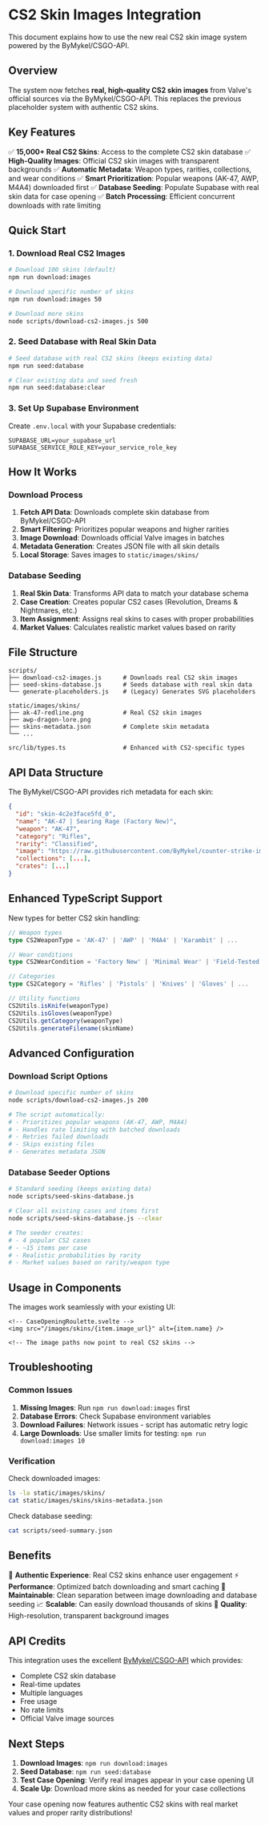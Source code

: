 # CS2 Skin Images Integration

This document explains how to use the new real CS2 skin image system powered by the ByMykel/CSGO-API.

## Overview

The system now fetches **real, high-quality CS2 skin images** from Valve's official sources via the ByMykel/CSGO-API. This replaces the previous placeholder system with authentic CS2 skins.

## Key Features

✅ **15,000+ Real CS2 Skins**: Access to the complete CS2 skin database
✅ **High-Quality Images**: Official CS2 skin images with transparent backgrounds
✅ **Automatic Metadata**: Weapon types, rarities, collections, and wear conditions
✅ **Smart Prioritization**: Popular weapons (AK-47, AWP, M4A4) downloaded first
✅ **Database Seeding**: Populate Supabase with real skin data for case opening
✅ **Batch Processing**: Efficient concurrent downloads with rate limiting

## Quick Start

### 1. Download Real CS2 Images

```bash
# Download 100 skins (default)
npm run download:images

# Download specific number of skins
npm run download:images 50

# Download more skins
node scripts/download-cs2-images.js 500
```

### 2. Seed Database with Real Skin Data

```bash
# Seed database with real CS2 skins (keeps existing data)
npm run seed:database

# Clear existing data and seed fresh
npm run seed:database:clear
```

### 3. Set Up Supabase Environment

Create `.env.local` with your Supabase credentials:

```env
SUPABASE_URL=your_supabase_url
SUPABASE_SERVICE_ROLE_KEY=your_service_role_key
```

## How It Works

### Download Process

1. **Fetch API Data**: Downloads complete skin database from ByMykel/CSGO-API
2. **Smart Filtering**: Prioritizes popular weapons and higher rarities
3. **Image Download**: Downloads official Valve images in batches
4. **Metadata Generation**: Creates JSON file with all skin details
5. **Local Storage**: Saves images to `static/images/skins/`

### Database Seeding

1. **Real Skin Data**: Transforms API data to match your database schema
2. **Case Creation**: Creates popular CS2 cases (Revolution, Dreams & Nightmares, etc.)
3. **Item Assignment**: Assigns real skins to cases with proper probabilities
4. **Market Values**: Calculates realistic market values based on rarity

## File Structure

```
scripts/
├── download-cs2-images.js      # Downloads real CS2 skin images
├── seed-skins-database.js      # Seeds database with real skin data
└── generate-placeholders.js    # (Legacy) Generates SVG placeholders

static/images/skins/
├── ak-47-redline.png           # Real CS2 skin images
├── awp-dragon-lore.png
├── skins-metadata.json         # Complete skin metadata
└── ...

src/lib/types.ts                # Enhanced with CS2-specific types
```

## API Data Structure

The ByMykel/CSGO-API provides rich metadata for each skin:

```json
{
  "id": "skin-4c2e3face5fd_0",
  "name": "AK-47 | Searing Rage (Factory New)",
  "weapon": "AK-47",
  "category": "Rifles",
  "rarity": "Classified",
  "image": "https://raw.githubusercontent.com/ByMykel/counter-strike-image-tracker/...",
  "collections": [...],
  "crates": [...]
}
```

## Enhanced TypeScript Support

New types for better CS2 skin handling:

```typescript
// Weapon types
type CS2WeaponType = 'AK-47' | 'AWP' | 'M4A4' | 'Karambit' | ...

// Wear conditions
type CS2WearCondition = 'Factory New' | 'Minimal Wear' | 'Field-Tested' | 'Well-Worn' | 'Battle-Scarred'

// Categories
type CS2Category = 'Rifles' | 'Pistols' | 'Knives' | 'Gloves' | ...

// Utility functions
CS2Utils.isKnife(weaponType)
CS2Utils.isGloves(weaponType)
CS2Utils.getCategory(weaponType)
CS2Utils.generateFilename(skinName)
```

## Advanced Configuration

### Download Script Options

```bash
# Download specific number of skins
node scripts/download-cs2-images.js 200

# The script automatically:
# - Prioritizes popular weapons (AK-47, AWP, M4A4)
# - Handles rate limiting with batched downloads
# - Retries failed downloads
# - Skips existing files
# - Generates metadata JSON
```

### Database Seeder Options

```bash
# Standard seeding (keeps existing data)
node scripts/seed-skins-database.js

# Clear all existing cases and items first
node scripts/seed-skins-database.js --clear

# The seeder creates:
# - 4 popular CS2 cases
# - ~15 items per case
# - Realistic probabilities by rarity
# - Market values based on rarity/weapon type
```

## Usage in Components

The images work seamlessly with your existing UI:

```svelte
<!-- CaseOpeningRoulette.svelte -->
<img src="/images/skins/{item.image_url}" alt={item.name} />

<!-- The image paths now point to real CS2 skins -->
```

## Troubleshooting

### Common Issues

1. **Missing Images**: Run `npm run download:images` first
2. **Database Errors**: Check Supabase environment variables
3. **Download Failures**: Network issues - script has automatic retry logic
4. **Large Downloads**: Use smaller limits for testing: `npm run download:images 10`

### Verification

Check downloaded images:

```bash
ls -la static/images/skins/
cat static/images/skins/skins-metadata.json
```

Check database seeding:

```bash
cat scripts/seed-summary.json
```

## Benefits

🎯 **Authentic Experience**: Real CS2 skins enhance user engagement
⚡ **Performance**: Optimized batch downloading and smart caching
🔧 **Maintainable**: Clean separation between image downloading and database seeding
📈 **Scalable**: Can easily download thousands of skins
🎨 **Quality**: High-resolution, transparent background images

## API Credits

This integration uses the excellent [ByMykel/CSGO-API](https://github.com/ByMykel/CSGO-API) which provides:

- Complete CS2 skin database
- Real-time updates
- Multiple languages
- Free usage
- No rate limits
- Official Valve image sources

## Next Steps

1. **Download Images**: `npm run download:images`
2. **Seed Database**: `npm run seed:database`
3. **Test Case Opening**: Verify real images appear in your case opening UI
4. **Scale Up**: Download more skins as needed for your case collections

Your case opening now features authentic CS2 skins with real market values and proper rarity distributions!
